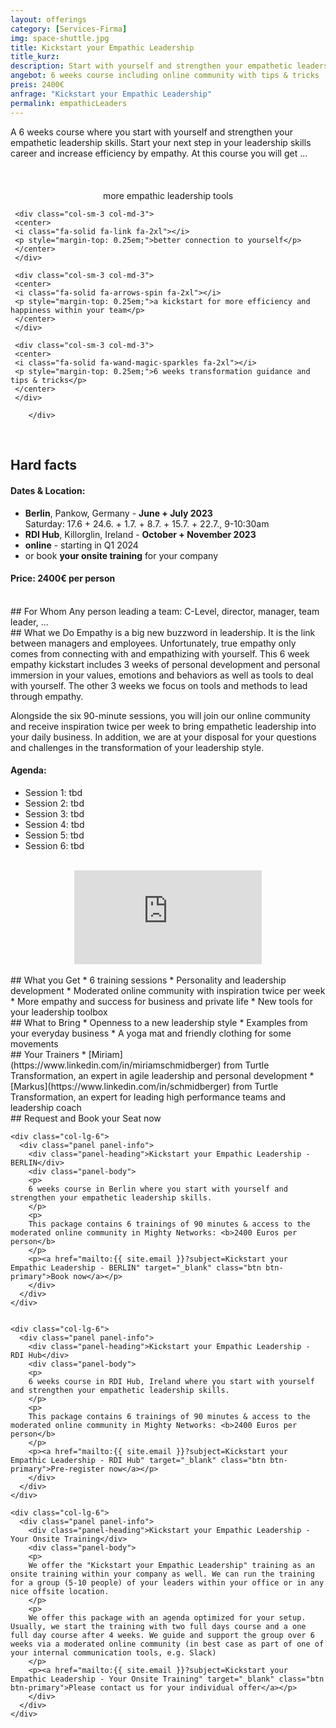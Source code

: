 ```yaml
---
layout: offerings
category: [Services-Firma]
img: space-shuttle.jpg
title: Kickstart your Empathic Leadership
title_kurz:
description: Start with yourself and strengthen your empathetic leadership skills. Start your next step in your leadership skills career and increase efficiency by empathy.
angebot: 6 weeks course including online community with tips & tricks
preis: 2400€
anfrage: "Kickstart your Empathic Leadership"
permalink: empathicLeaders
---
```


A 6 weeks course where you start with yourself and strengthen your empathetic leadership skills. Start your next step in your leadership skills career and increase efficiency by empathy. At this course you will get ...

<br>
<div class="container">
  <div class="row">

  <div class="col-sm-3 col-md-3">
     <center>
     <i class="fa-solid fa-screwdriver-wrench fa-2xl"></i><br>
     <p style="margin-top: 0.25em;">more empathic leadership tools</p>
     </center>
     </div>

     <div class="col-sm-3 col-md-3">
     <center>
     <i class="fa-solid fa-link fa-2xl"></i>
     <p style="margin-top: 0.25em;">better connection to yourself</p>
     </center>
     </div>

     <div class="col-sm-3 col-md-3">
     <center>
     <i class="fa-solid fa-arrows-spin fa-2xl"></i>
     <p style="margin-top: 0.25em;">a kickstart for more efficiency and happiness within your team</p>
     </center>
     </div>    

     <div class="col-sm-3 col-md-3">
     <center>
     <i class="fa-solid fa-wand-magic-sparkles fa-2xl"></i>
     <p style="margin-top: 0.25em;">6 weeks transformation guidance and tips & tricks</p>
     </center>
     </div>     

        </div>
  </div>
<br>

## Hard facts
#### Dates & Location:
* <b>Berlin</b>, Pankow, Germany - <b>June + July 2023</b>
  <br>Saturday: 17.6 + 24.6. + 1.7. + 8.7. + 15.7. + 22.7., 9-10:30am
* <b>RDI Hub</b>, Killorglin, Ireland - <b>October + November 2023</b>
* <b>online</b> - starting in Q1 2024
* or book <b>your onsite training</b> for your company

#### Price: 2400€ per person

<br>
## For Whom
Any person leading a team: C-Level, director, manager, team leader, ...

<br>
## What we Do
Empathy is a big new buzzword in leadership. It is the link between managers and employees. Unfortunately, true empathy only comes from connecting with and empathizing with yourself.
This 6 week empathy kickstart includes 3 weeks of personal development and personal immersion in your values, emotions and behaviors as well as tools to deal with yourself. The other 3 weeks we focus on tools and methods to lead through empathy.

Alongside the six 90-minute sessions, you will join our online community and receive inspiration twice per week to bring empathetic leadership into your daily business. In addition, we are at your disposal for your questions and challenges in the transformation of your leadership style.

#### Agenda:
* Session 1: tbd
* Session 2: tbd
* Session 3: tbd
* Session 4: tbd
* Session 5: tbd
* Session 6: tbd

<br>
<div class="container">
  <div class="row">
        <div class="embed-responsive embed-responsive-16by9">
                    <center>
                    <iframe class="embed-responsive-item" src="https://www.youtube.com/embed/Yc26isLdyII" title="YouTube video player" frameborder="0" allow="accelerometer; autoplay; clipboard-write; encrypted-media; gyroscope; picture-in-picture" allowfullscreen></iframe>
                    </center>
          </div>
  </div>
</div>

<br>
## What you Get
* 6 training sessions
* Personality and leadership development
* Moderated online community with inspiration twice per week
* More empathy and success for business and private life
* New tools for your leadership toolbox

<br>
## What to Bring
* Openness to a new leadership style
* Examples from your everyday business
* A yoga mat and friendly clothing for some movements

<br>
## Your Trainers
* [Miriam](https://www.linkedin.com/in/miriamschmidberger) from Turtle Transformation, an expert in agile leadership and personal development
* [Markus](https://www.linkedin.com/in/schmidberger) from Turtle Transformation, an expert for leading high performance teams and leadership coach

<br>
## Request and Book your Seat now
<div class="container">
  <div class="row">

    <div class="col-lg-6">
      <div class="panel panel-info">
        <div class="panel-heading">Kickstart your Empathic Leadership - BERLIN</div>
        <div class="panel-body">
        <p>
        6 weeks course in Berlin where you start with yourself and strengthen your empathetic leadership skills.
        </p>
        <p>
        This package contains 6 trainings of 90 minutes & access to the moderated online community in Mighty Networks: <b>2400 Euros per person</b>
        </p>
        <p><a href="mailto:{{ site.email }}?subject=Kickstart your Empathic Leadership - BERLIN" target="_blank" class="btn btn-primary">Book now</a></p>
        </div>
      </div>
    </div>


    <div class="col-lg-6">
      <div class="panel panel-info">
        <div class="panel-heading">Kickstart your Empathic Leadership - RDI Hub</div>
        <div class="panel-body">
        <p>
        6 weeks course in RDI Hub, Ireland where you start with yourself and strengthen your empathetic leadership skills.
        </p>
        <p>
        This package contains 6 trainings of 90 minutes & access to the moderated online community in Mighty Networks: <b>2400 Euros per person</b>
        </p>
        <p><a href="mailto:{{ site.email }}?subject=Kickstart your Empathic Leadership - RDI Hub" target="_blank" class="btn btn-primary">Pre-register now</a></p>
        </div>
      </div>
    </div>

    <div class="col-lg-6">
      <div class="panel panel-info">
        <div class="panel-heading">Kickstart your Empathic Leadership - Your Onsite Training</div>
        <div class="panel-body">
        <p>
        We offer the "Kickstart your Empathic Leadership" training as an onsite training within your company as well. We can run the training for a group (5-10 people) of your leaders within your office or in any nice offsite location.
        </p>
        <p>
        We offer this package with an agenda optimized for your setup. Usually, we start the training with two full days course and a one full day course after 4 weeks. We guide and support the group over 6 weeks via a moderated online community (in best case as part of one of your internal communication tools, e.g. Slack)
        </p>
        <p><a href="mailto:{{ site.email }}?subject=Kickstart your Empathic Leadership - Your Onsite Training" target="_blank" class="btn btn-primary">Please contact us for your individual offer</a></p>
        </div>
      </div>
    </div>

</div>
</div>
